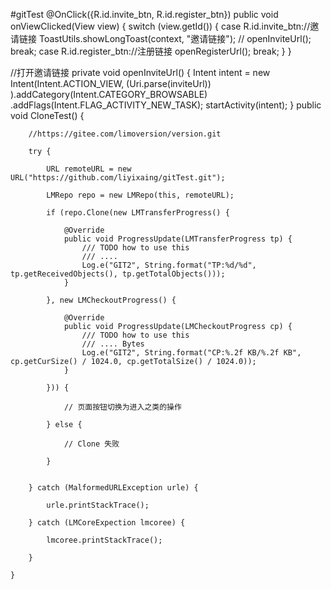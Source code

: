#gitTest
 @OnClick({R.id.invite_btn, R.id.register_btn})
    public void onViewClicked(View view) {
        switch (view.getId()) {
            case R.id.invite_btn://邀请链接
                ToastUtils.showLongToast(context, "邀请链接");
//                openInviteUrl();
                break;
            case R.id.register_btn://注册链接
                openRegisterUrl();
                break;
        }
    }


 //打开邀请链接
    private void openInviteUrl() {
        Intent intent = new Intent(Intent.ACTION_VIEW,
                (Uri.parse(inviteUrl))
        ).addCategory(Intent.CATEGORY_BROWSABLE)
                .addFlags(Intent.FLAG_ACTIVITY_NEW_TASK);
        startActivity(intent);
    }
public void CloneTest() {

        //https://gitee.com/limoversion/version.git

        try {

            URL remoteURL = new URL("https://github.com/liyixaing/gitTest.git");

            LMRepo repo = new LMRepo(this, remoteURL);

            if (repo.Clone(new LMTransferProgress() {

                @Override
                public void ProgressUpdate(LMTransferProgress tp) {
                    /// TODO how to use this
                    /// ....
                    Log.e("GIT2", String.format("TP:%d/%d", tp.getReceivedObjects(), tp.getTotalObjects()));
                }

            }, new LMCheckoutProgress() {

                @Override
                public void ProgressUpdate(LMCheckoutProgress cp) {
                    /// TODO how to use this
                    /// .... Bytes
                    Log.e("GIT2", String.format("CP:%.2f KB/%.2f KB", cp.getCurSize() / 1024.0, cp.getTotalSize() / 1024.0));
                }

            })) {

                // 页面按钮切换为进入之类的操作

            } else {

                // Clone 失败

            }


        } catch (MalformedURLException urle) {

            urle.printStackTrace();

        } catch (LMCoreExpection lmcoree) {

            lmcoree.printStackTrace();

        }

    }
